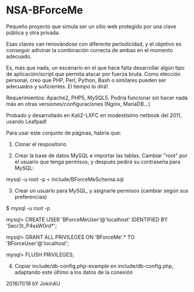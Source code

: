 # NSA-BForceMe
Pequeño proyecto que simula ser un sitio web protegido por una clave pública y otra privada.

Esas claves van renovándose con diferente periodicidad, y el objetivo es conseguir adivinar la combinación correcta de ambas en el momento adecuado.

Es, más que nada, un escenario en el que hace falta desarrollar algún tipo de aplicación/script que permita atacar por fuerza bruta. Como elección personal, creo que PHP, Perl, Python, Bash o similares pueden ser adecuados y suficientes. El tiempo lo dirá!

Requerimientos: Apache2, PHP5, MySQL5. Podría funcionar sin hacer nada más en otras versiones/configuraciones (Nginx, MariaDB...)

Probado y desarrollado en Kali2-LXFC en modestísimo netbook del 2011, usando Leafpad!

Para usar este conjunto de páginas, habría que:

1) Clonar el respositorio

2) Crear la base de datos MySQL e importar las tablas. Cambiar "root" por el usuario que tenga permisos, y después pedirá su contraseña para MySQL:

mysql -u root -p < include/BForceMeSchema.sql

3) Crear un usuario para MySQL, y asignarle permisos (cambiar según sus preferencias)

$ mysql -u root -p

mysql> CREATE USER 'BForceMeUser'@'localhost' IDENTIFIED BY 'Secr3t_P4ssW0rd*';

mysql> GRANT ALL PRIVILEGES ON 'BForceMe'.* TO 'BForceUser'@'localhost';

mysql> FLUSH PRIVILEGES;

4) Copiar include/db-config.php-example en include/db-config.php, adaptando este último a los datos de la conexión



2016/11/18 bY JokinAU
